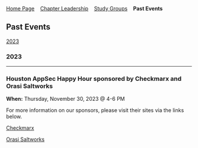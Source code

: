 [Home Page](index.md)
&nbsp;&nbsp;&nbsp;[Chapter Leadership](leaders.md)
&nbsp;&nbsp;&nbsp;[Study Groups](studygroups.md)
&nbsp;&nbsp;&nbsp;<strong>Past Events</strong>

## Past Events ##

[2023](#2023) 


### 2023 ###
---------------
### Houston AppSec Happy Hour sponsored by Checkmarx and Orasi Saltworks ###

**When:**
Thursday, November 30, 2023 @ 4-6 PM

For more information on our sponsors, please visit their sites via the links below.

<a href="https://checkmarx.com/">Checkmarx</a>

<a href="https://www.saltworks.io">Orasi Saltworks</a>
